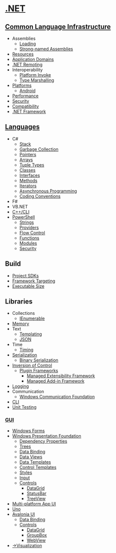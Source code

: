 # [.NET](.NET.md)
## [Common Language Infrastructure](CLI/README.md)
- Assemblies
  - [Loading](CLI/Assemblies/Loading.md)
  - [Strong-named Assemblies](CLI/Assemblies/Strong-named%20Assemblies.md)
- [Resources](CLI/Resources.md)
- [Application Domains](CLI/Application%20Domains.md)
- [.NET Remoting](CLI/.NET%20Remoting.md)
- Interoperability
  - [Platform Invoke](CLI/Interoperability/Platform%20Invoke.md)
  - [Type Marshalling](CLI/Interoperability/Type%20Marshalling.md)
- [Platforms](CLI/Platforms/README.md)
  - [Android](CLI/Platforms/Android.md)
- [Performance](CLI/Performance/README.md)
- [Security](CLI/Security.md)
- [Compatibility](CLI/Compatibility.md)
- [.NET Framework](CLI/.NET%20Framework.md)

## [Languages](Languages/README.md)
- C#
  - [Stack](Languages/C%23/Stack.md)
  - [Garbage Collection](Languages/C%23/Garbage%20Collection.md)
  - [Pointers](Languages/C%23/Pointers.md)
  - [Arrays](Languages/C%23/Arrays.md)
  - [Tuple Types](Languages/C%23/Tuple%20Types.md)
  - [Classes](Languages/C%23/Classes.md)
  - [Interfaces](Languages/C%23/Interfaces.md)
  - [Methods](Languages/C%23/Methods.md)
  - [Iterators](Languages/C%23/Iterators.md)
  - [Asynchronous Programming](Languages/C%23/Asynchronous%20Programming.md)
  - [Coding Conventions](Languages/C%23/Coding%20Conventions.md)
- F#
- VB.NET
- [C++/CLI](Languages/C++CLI/README.md)
- [PowerShell](Languages/PowerShell/README.md)
  - [Strings](Languages/PowerShell/Strings.md)
  - [Providers](Languages/PowerShell/Providers.md)
  - [Flow Control](Languages/PowerShell/Flow%20Control.md)
  - [Functions](Languages/PowerShell/Functions.md)
  - [Modules](Languages/PowerShell/Modules.md)
  - [Security](Languages/PowerShell/Security.md)

## Build
- [Project SDKs](Build/Project%20SDKs.md)
- [Framework Targeting](Build/Framework%20Targeting.md)
- [Executable Size](Build/Executable%20Size.md)

## Libraries
- Collections
  - [IEnumerable](Libraries/Collections/IEnumerable.md)
- [Memory](Libraries/Memory/README.md)
- Text
  - [Templating](Libraries/Text/Templating.md)
  - [JSON](Libraries/Text/JSON.md)
- Time
  - [Timing](Libraries/Time/Timing.md)
- [Serialization](Libraries/Serialization/README.md)
  - [Binary Serialization](Libraries/Serialization/Binary%20Serialization.md)
- [Inversion of Control](Libraries/IoC/README.md)
  - [Plugin Frameworks](Libraries/IoC/Plugin%20Frameworks/README.md)
    - [Managed Extensibility Framework](Libraries/IoC/Plugin%20Frameworks/Managed%20Extensibility%20Framework.md)
    - [Managed Add-in Framework](Libraries/IoC/Plugin%20Frameworks/Managed%20Add-in%20Framework.md)
- [Logging](Libraries/Logging.md)
- Communication
  - [Windows Communication Foundation](Libraries/Communication/WCF/README.md)
- [CLI](Libraries/CLI/README.md)
- [Unit Testing](Libraries/Unit%20Testing/README.md)

### [GUI](Libraries/GUI/README.md)
- [Windows Forms](Libraries/GUI/WinForms/README.md)
- [Windows Presentation Foundation](Libraries/GUI/WPF/README.md)
  - [Dependency Properties](Libraries/GUI/WPF/Dependency%20Properties.md)
  - [Trees](Libraries/GUI/WPF/Trees.md)
  - [Data Binding](Libraries/GUI/WPF/Data%20Binding.md)
  - [Data Views](Libraries/GUI/WPF/Data%20Views.md)
  - [Data Templates](Libraries/GUI/WPF/Data%20Templates.md)
  - [Control Templates](Libraries/GUI/WPF/Control%20Templates.md)
  - [Styles](Libraries/GUI/WPF/Styles.md)
  - [Input](Libraries/GUI/WPF/Input/README.md)
  - [Controls](Libraries/GUI/WPF/Controls/README.md)
    - [DataGrid](Libraries/GUI/WPF/Controls/DataGrid.md)
    - [StatusBar](Libraries/GUI/WPF/Controls/StatusBar.md)
    - [TreeView](Libraries/GUI/WPF/Controls/TreeView.md)
- [Multi-platform App UI](Libraries/GUI/MAUI/README.md)
- [Uno](Libraries/GUI/Uno/README.md)
- [Avalonia UI](Libraries/GUI/Avalonia/README.md)
  - [Data Binding](Libraries/GUI/Avalonia/Data%20Binding.md)
  - [Controls](Libraries/GUI/Avalonia/Controls/README.md)
    - [DataGrid](Libraries/GUI/Avalonia/Controls/DataGrid.md)
    - [GroupBox](Libraries/GUI/Avalonia/Controls/GroupBox.md)
    - [WebView](Libraries/GUI/Avalonia/Controls/WebView.md)
- [→Visualization](https://github.com/Chaoses-Ib/VisualComputing/blob/main/Visualization/README.md#net)